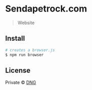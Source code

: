 # Sendapetrock.com

> Website


## Install

```sh
# creates a browser.js
$ npm run browser
```


## License

Private © [DNG](none)
